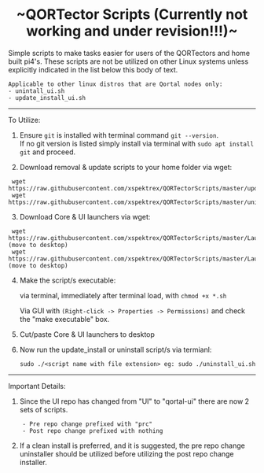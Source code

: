 
<h1 align="center">
~QORTector Scripts (Currently not working and under revision!!!)~
</h1>

<p>
Simple scripts to make tasks easier for users of the QORTectors and home built pi4's.  These scripts are
not be utilized on other Linux systems unless explicitly indicated in the list below this body of text.
</p>

```
Applicable to other linux distros that are Qortal nodes only:
- unintall_ui.sh
- update_install_ui.sh
```
---



To Utilize:

1. Ensure `git` is installed with terminal command `git --version`.  
If no git version is listed simply install via terminal with `sudo apt install git` and proceed.

2. Download removal & update scripts to your home folder via wget:

```
 wget https://raw.githubusercontent.com/xspektrex/QORTectorScripts/master/update_install_ui.sh
 wget https://raw.githubusercontent.com/xspektrex/QORTectorScripts/master/uninstall_ui.sh
```

3. Download Core & UI launchers via wget:

```
 wget https://raw.githubusercontent.com/xspektrex/QORTectorScripts/master/Launch_Core.sh (move to desktop)
 wget https://raw.githubusercontent.com/xspektrex/QORTectorScripts/master/Launch_UI.sh (move to desktop)
```

4. Make the script/s executable:

    via terminal, immediately after terminal load, with `chmod +x *.sh`

    Via GUI with `(Right-click -> Properties -> Permissions)` and check the "make executable" box.

5. Cut/paste Core & UI launchers to desktop

6. Now run the update_install or uninstall script/s via termianl:

    `sudo ./<script name with file extension> eg: sudo ./uninstall_ui.sh`

---
    
    
Important Details:

1. Since the UI repo has changed from "UI" to "qortal-ui" there are now 2 sets of scripts.

```
    - Pre repo change prefixed with "prc"
    - Post repo change prefixed with nothing
```
    
2.  If a clean install is preferred, and it is suggested, the pre repo change uninstaller should be utilized before utilizing the post repo change installer.

